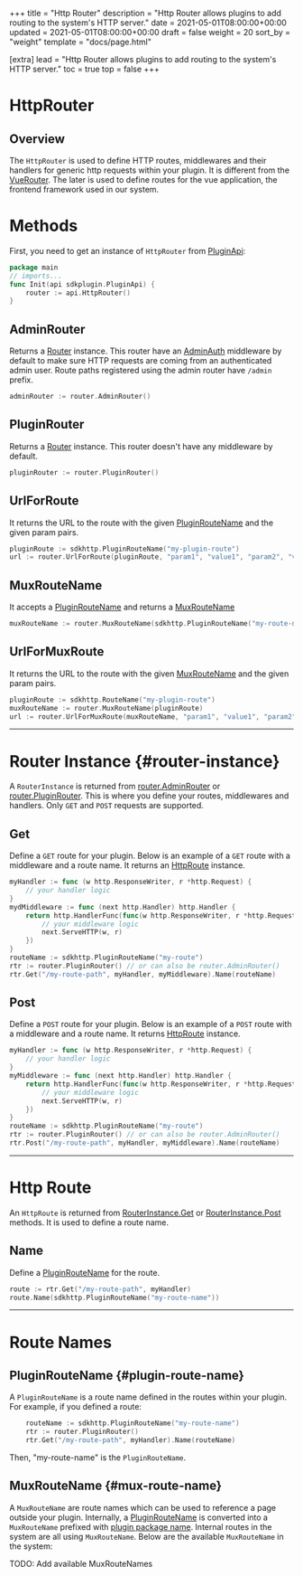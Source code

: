 +++
title = "Http Router"
description = "Http Router allows plugins to add routing to the system's HTTP server."
date = 2021-05-01T08:00:00+00:00
updated = 2021-05-01T08:00:00+00:00
draft = false
weight = 20
sort_by = "weight"
template = "docs/page.html"

[extra]
lead = "Http Router allows plugins to add routing to the system's HTTP server."
toc = true
top = false
+++

# HttpRouter

## Overview

The `HttpRouter` is used to define HTTP routes, middlewares and their handlers for generic http requests within your plugin.
It is different from the [VueRouter](../vue-router). The later is used to define routes for the vue application, the frontend framework used in our system.

# Methods

First, you need to get an instance of `HttpRouter` from [PluginApi]('../plugin-api'):
```go
package main
// imports...
func Init(api sdkplugin.PluginApi) {
    router := api.HttpRouter()
}
```

## AdminRouter
Returns a [Router](#router-instance) instance. This router have an [AdminAuth](../middlewares/#admin-auth) middleware by default to make sure HTTP requests are coming from an authenticated admin user. Route paths registered using the admin router have `/admin` prefix.

```go
adminRouter := router.AdminRouter()
```

## PluginRouter
Returns a [Router](#router-instance) instance. This router doesn't have any middleware by default.
```go
pluginRouter := router.PluginRouter()
```

## UrlForRoute
It returns the URL to the route with the given [PluginRouteName](#plugin-route-name) and the given param pairs.
```go
pluginRoute := sdkhttp.PluginRouteName("my-plugin-route")
url := router.UrlForRoute(pluginRoute, "param1", "value1", "param2", "value2")
```

## MuxRouteName
It accepts a [PluginRouteName](#plugin-route-name) and returns a [MuxRouteName](#mux-route-name)
```go
muxRouteName := router.MuxRouteName(sdkhttp.PluginRouteName("my-route-name"))
```

## UrlForMuxRoute
It returns the URL to the route with the given [MuxRouteName](#mux-route-name) and the given param pairs.
```go
pluginRoute := sdkhttp.RouteName("my-plugin-route")
muxRouteName := router.MuxRouteName(pluginRoute)
url := router.UrlForMuxRoute(muxRouteName, "param1", "value1", "param2", "value2")
```

---

# Router Instance {#router-instance}
A `RouterInstance` is returned from [router.AdminRouter](#adminrouter) or [router.PluginRouter](#pluginrouter). This is where you define your routes, middlewares and handlers. Only `GET` and `POST` requests are supported.

## Get
Define a `GET` route for your plugin. Below is an example of a `GET` route with a middleware and a route name. It returns an [HttpRoute](#http-route) instance.
```go
myHandler := func (w http.ResponseWriter, r *http.Request) {
    // your handler logic
}
mydMiddleware := func (next http.Handler) http.Handler {
    return http.HandlerFunc(func(w http.ResponseWriter, r *http.Request) {
        // your middleware logic
        next.ServeHTTP(w, r)
    })
}
routeName := sdkhttp.PluginRouteName("my-route")
rtr := router.PluginRouter() // or can also be router.AdminRouter()
rtr.Get("/my-route-path", myHandler, myMiddleware).Name(routeName)
```

## Post
Define a `POST` route for your plugin. Below is an example of a `POST` route with a middleware and a route name. It returns [HttpRoute](#http-route) instance.
```go
myHandler := func (w http.ResponseWriter, r *http.Request) {
    // your handler logic
}
myMiddleware := func (next http.Handler) http.Handler {
    return http.HandlerFunc(func(w http.ResponseWriter, r *http.Request) {
        // your middleware logic
        next.ServeHTTP(w, r)
    })
}
routeName := sdkhttp.PluginRouteName("my-route")
rtr := router.PluginRouter() // or can also be router.AdminRouter()
rtr.Post("/my-route-path", myHandler, myMiddleware).Name(routeName)
```
---

# Http Route
An `HttpRoute` is returned from [RouterInstance.Get](#get) or [RouterInstance.Post](#post) methods. It is used to define a route name.

## Name
Define a [PluginRouteName](#plugin-route-name) for the route.
```go
route := rtr.Get("/my-route-path", myHandler)
route.Name(sdkhttp.PluginRouteName("my-route-name"))
```

---

# Route Names

## PluginRouteName {#plugin-route-name}
A `PluginRouteName` is a route name defined in the routes within your plugin. For example, if you defined a route:
```go
    routeName := sdkhttp.PluginRouteName("my-route-name")
    rtr := router.PluginRouter()
    rtr.Get("/my-route-path", myHandler).Name(routeName)
```
Then, "my-route-name" is the `PluginRouteName`.

## MuxRouteName {#mux-route-name}
A `MuxRouteName` are route names which can be used to reference a page outside your plugin. Internally, a [PluginRouteName](#plugin-route-name) is converted into a `MuxRouteName` prefixed with [plugin package name](../plugin-api/#pkg). Internal routes in the system are all using `MuxRouteName`. Below are the available `MuxRouteName` in the system:

TODO: Add available MuxRouteNames

